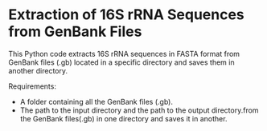  # Extraction of 16S rRNA Sequences from GenBank Files

This Python code extracts 16S rRNA sequences in FASTA format from GenBank files (.gb) located in a specific directory and saves them in another directory.

Requirements:
- A folder containing all the GenBank files (.gb).
- The path to the input directory and the path to the output directory.from the GenBank files(.gb) in one directory and saves it in another.


